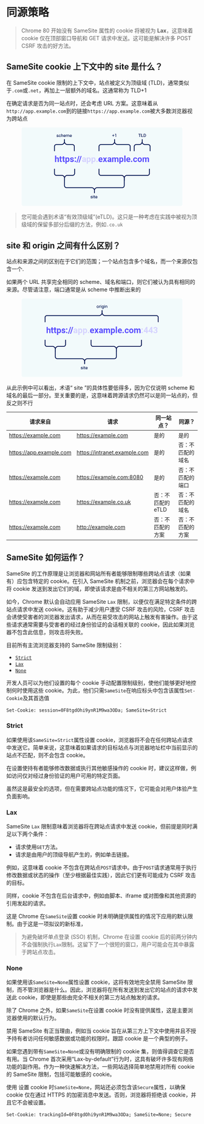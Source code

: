 # 同源策略

> Chrome 80 开始没有 SameSite 属性的 cookie 将被视为 **Lax**，这意味着 cookie 仅在顶部窗口导航和 GET 请求中发送。这可能是解决许多 POST CSRF 攻击的好方法。

## SameSite cookie 上下文中的 site 是什么？

在 SameSite cookie 限制的上下文中，站点被定义为顶级域 (TLD)，通常类似于`.com`或`.net`，再加上一层额外的域名。这通常称为 TLD+1

在确定请求是否为同一站点时，还会考虑 URL 方案。这意味着从`http://app.example.com`到的链接`https://app.example.com`被大多数浏览器视为跨站点

<figure><img src="../../.gitbook/assets/SameSite1.png" alt=""><figcaption></figcaption></figure>

> 您可能会遇到术语“有效顶级域”(eTLD)。这只是一种考虑在实践中被视为顶级域的保留多部分后缀的方法，例如`.co.uk`

## site 和 origin 之间有什么区别？

站点和来源之间的区别在于它们的范围；一个站点包含多个域名，而一个来源仅包含一个.

如果两个 URL 共享完全相同的 scheme、域名和端口，则它们被认为具有相同的来源。尽管请注意，端口通常是从 scheme 中推断出来的

<figure><img src="../../.gitbook/assets/SameSite2.png" alt=""><figcaption></figcaption></figure>

从此示例中可以看出，术语“ site ”的具体性要低得多，因为它仅说明 scheme 和域名的最后一部分。至关重要的是，这意味着跨源请求仍然可以是同一站点的，但反之则不行

| 请求来自                    | 请求                           | 同一站点？       | 同源？      |
| ----------------------- | ---------------------------- | ----------- | -------- |
| https://example.com     | https://example.com          | 是的          | 是的       |
| https://app.example.com | https://intranet.example.com | 是的          | 否：不匹配的域名 |
| https://example.com     | https://example.com:8080     | 是的          | 否：不匹配的端口 |
| https://example.com     | https://example.co.uk        | 否：不匹配的 eTLD | 否：不匹配的域名 |
| https://example.com     | http://example.com           | 否：不匹配的方案    | 否：不匹配的方案 |

## SameSite 如何运作？

SameSite 的工作原理是让浏览器和网站所有者能够限制哪些跨站点请求（如果有）应包含特定的 cookie。在引入 SameSite 机制之前，浏览器会在每个请求中将 cookie 发送到发出它们的域，即使该请求是由不相关的第三方网站触发的。

如今，Chrome 默认会自动应用 SameSite `Lax` 限制，以便仅在满足特定条件的跨站点请求中发送 cookie。这有助于减少用户遭受 CSRF 攻击的风险，CSRF 攻击会诱使受害者的浏览器发出请求，从而在易受攻击的网站上触发有害操作。由于这些请求通常需要与受害者的经过身份验证的会话相关联的 cookie，因此如果浏览器不包含此信息，则攻击将失败。

目前所有主流浏览器支持的 SameSite 限制级别：

* [`Strict`](https://portswigger.net/web-security/csrf/bypassing-samesite-restrictions#strict)
* [`Lax`](https://portswigger.net/web-security/csrf/bypassing-samesite-restrictions#lax)
* [`None`](https://portswigger.net/web-security/csrf/bypassing-samesite-restrictions#none)

开发人员可以为他们设置的每个 cookie 手动配置限制级别，使他们能够更好地控制何时使用这些 cookie。为此，他们只需`SameSite`在响应标头中包含该属性`Set-Cookie`及其首选值

```html
Set-Cookie: session=0F8tgdOhi9ynR1M9wa3ODa; SameSite=Strict
```

### Strict

如果使用该`SameSite=Strict`属性设置 cookie，浏览器将不会在任何跨站点请求中发送它。简单来说，这意味着如果请求的目标站点与浏览器地址栏中当前显示的站点不匹配，则不会包含 cookie。

在设置使持有者能够修改数据或执行其他敏感操作的 cookie 时，建议这样做，例如访问仅对经过身份验证的用户可用的特定页面。

虽然这是最安全的选项，但在需要跨站点功能的情况下，它可能会对用户体验产生负面影响。

### Lax

SameSite `Lax` 限制意味着浏览器将在跨站点请求中发送 cookie，但前提是同时满足以下两个条件：

* 请求使用`GET`方法。
* 请求是由用户的顶级导航产生的，例如单击链接。

例如，这意味着 cookie 不包含在跨站点`POST`请求中。由于`POST`请求通常用于执行修改数据或状态的操作（至少根据最佳实践），因此它们更有可能成为 CSRF 攻击的目标。

同样，cookie 不包含在后台请求中，例如由脚本、iframe 或对图像和其他资源的引用发起的请求。

这是 Chrome 在`SameSite`设置 cookie 时未明确提供属性的情况下应用的默认限制。由于这是一项拟议的新标准，

> 为避免破坏单点登录 (SSO) 机制，Chrome 在设置 cookie 后的前两分钟内不会强制执行`Lax`限制。这留下了一个很短的窗口，用户可能会在其中暴露于跨站点攻击。

### None

如果使用该`SameSite=None`属性设置 cookie，这将有效地完全禁用 SameSite 限制，而不管浏览器是什么。因此，浏览器将在所有发送到发出它的站点的请求中发送此 cookie，即使是那些由完全不相关的第三方站点触发的请求。

除了 Chrome 之外，如果`SameSite`在设置 cookie 时没有提供属性，这是主要浏览器使用的默认行为。

禁用 SameSite 有正当理由，例如当 cookie 旨在从第三方上下文中使用并且不授予持有者访问任何敏感数据或功能的权限时。跟踪 cookie 是一个典型的例子。

如果您遇到带有`SameSite=None`或没有明确限制的 cookie 集，则值得调查它是否有用。当 Chrome 首次采用“Lax-by-default”行为时，这具有破坏许多现有网络功能的副作用。作为一种快速解决方法，一些网站选择简单地禁用对所有 cookie 的 SameSite 限制，包括可能敏感的 cookie。

使用 设置 cookie 时`SameSite=None`，网站还必须包含该`Secure`属性，以确保 cookie 仅在通过 HTTPS 的加密消息中发送。否则，浏览器将拒绝该 cookie，并且它不会被设置。

```html
Set-Cookie: trackingId=0F8tgdOhi9ynR1M9wa3ODa; SameSite=None; Secure
```
